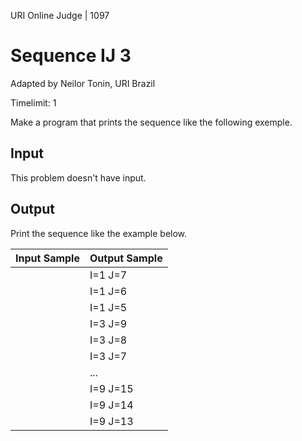 URI Online Judge | 1097

# Sequence IJ 3

Adapted by Neilor Tonin, URI  Brazil

Timelimit: 1

Make a program that prints the sequence like the following exemple.

## Input

This problem doesn't have input.

## Output

Print the sequence like the example below.

Input Sample|	Output Sample
|-|-|
||I=1 J=7
||I=1 J=6
||I=1 J=5
||I=3 J=9
||I=3 J=8
||I=3 J=7
||...
||I=9 J=15
||I=9 J=14
||I=9 J=13
